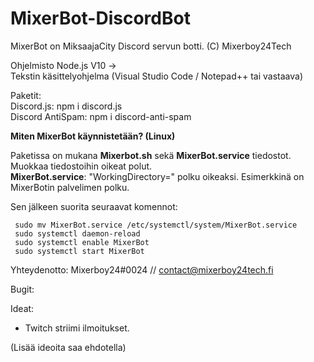 # MixerBot-DiscordBot
MixerBot on MiksaajaCity Discord servun botti. (C) Mixerboy24Tech

Ohjelmisto
Node.js V10 ->    
Tekstin käsittelyohjelma (Visual Studio Code / Notepad++ tai vastaava)  
  
Paketit:  
Discord.js: npm i discord.js   
Discord AntiSpam: npm i discord-anti-spam    

**Miten MixerBot käynnistetään? (Linux)**

Paketissa on mukana **Mixerbot.sh** sekä **MixerBot.service** tiedostot. 
Muokkaa tiedostoihin oikeat polut.   
**MixerBot.service**: "WorkingDirectory=" polku oikeaksi. Esimerkkinä on MixerBotin palvelimen polku.   

Sen jälkeen suorita seuraavat komennot: 
```
 sudo mv MixerBot.service /etc/systemctl/system/MixerBot.service
 sudo systemctl daemon-reload
 sudo systemctl enable MixerBot
 sudo systemctl start MixerBot
```
  
Yhteydenotto: Mixerboy24#0024 // contact@mixerboy24tech.fi 

Bugit:

Ideat:      
- Twitch striimi ilmoitukset.

(Lisää ideoita saa ehdotella)

